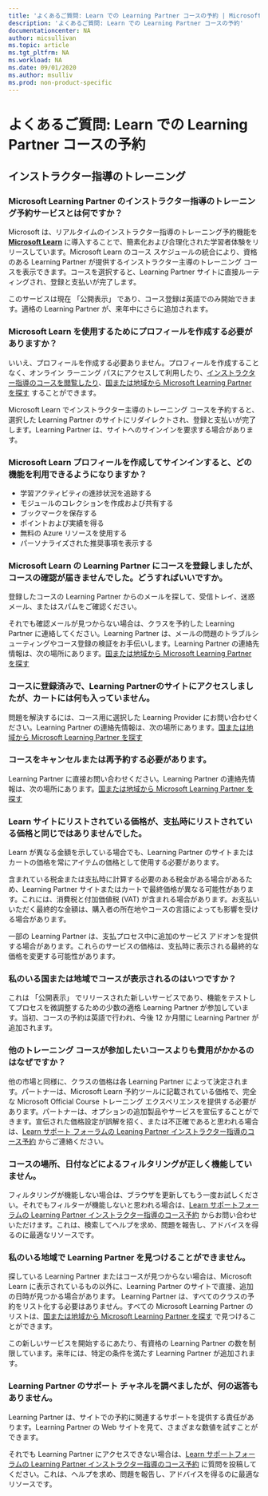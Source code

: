 ```yaml
---
title: 'よくあるご質問: Learn での Learning Partner コースの予約 | Microsoft Docs'
description: 'よくあるご質問: Learn での Learning Partner コースの予約'
documentationcenter: NA 
author: micsullivan
ms.topic: article
ms.tgt_pltfrm: NA
ms.workload: NA
ms.date: 09/01/2020
ms.author: msulliv
ms.prod: non-product-specific
---
```

# よくあるご質問: Learn での Learning Partner コースの予約

## インストラクター指導のトレーニング

### Microsoft Learning Partner のインストラクター指導のトレーニング予約サービスとは何ですか？

Microsoft は、リアルタイムのインストラクター指導のトレーニング予約機能を [**Microsoft Learn**](/learn) に導入することで、簡素化および合理化された学習者体験をリリースしています。Microsoft Learn のコース スケジュールの統合により、資格のある Learning Partner が提供するインストラクター主導のトレーニング コースを表示できます。コースを選択すると、Learning Partner サイトに直接ルーティングされ、登録と支払いが完了します。

このサービスは現在 「公開表示」 であり、コース登録は英語でのみ開始できます。適格の Learning Partner が、来年中にさらに追加されます。 

### Microsoft Learn を使用するためにプロフィールを作成する必要がありますか？

いいえ、プロフィールを作成する必要ありません。プロフィールを作成することなく、オンライン ラーニング パスにアクセスして利用したり、[インストラクター指導のコースを閲覧したり](/learn/certifications/courses/browse/)、[国または地域から Microsoft Learning Partner を探す](/learn/certifications/partners#find-a-microsoft-learning-partner-by-country) することができます。

Microsoft Learn でインストラクター主導のトレーニング コースを予約すると、選択した Learning Partner のサイトにリダイレクトされ、登録と支払いが完了します。Learning Partner は、サイトへのサインインを要求する場合があります。 

### Microsoft Learn プロフィールを作成してサインインすると、どの機能を利用できるようになりますか？

- 学習アクティビティの進捗状況を追跡する 
- モジュールのコレクションを作成および共有する 
- ブックマークを保存する 
- ポイントおよび実績を得る 
- 無料の Azure リソースを使用する 
- パーソナライズされた推奨事項を表示する 

### Microsoft Learn の Learning Partner にコースを登録しましたが、コースの確認が届きませんでした。どうすればいいですか。 

登録したコースの Learning Partner からのメールを探して、受信トレイ、迷惑メール、またはスパムをご確認ください。  

それでも確認メールが見つからない場合は、クラスを予約した Learning Partner に連絡してください。Learning Partner は、メールの問題のトラブルシューティングやコース登録の検証をお手伝いします。Learning Partner の連絡先情報は、次の場所にあります。[国または地域から Microsoft Learning Partner を探す](/learn/certifications/partners#find-a-microsoft-learning-partner-by-country)

### コースに登録済みで、Learning Partnerのサイトにアクセスしましたが、カートには何も入っていません。   

問題を解決するには、コース用に選択した Learning Provider にお問い合わせください。Learning Partner の連絡先情報は、次の場所にあります。[国または地域から Microsoft Learning Partner を探す](/learn/certifications/partners#find-a-microsoft-learning-partner-by-country)

### コースをキャンセルまたは再予約する必要があります。   

Learning Partner に直接お問い合わせください。Learning Partner の連絡先情報は、次の場所にあります。[国または地域から Microsoft Learning Partner を探す](/learn/certifications/partners#find-a-microsoft-learning-partner-by-country)

### Learn サイトにリストされている価格が、支払時にリストされている価格と同じではありませんでした。 

Learn が異なる金額を示している場合でも、Learning Partner のサイトまたはカートの価格を常にアイテムの価格として使用する必要があります。  

含まれている税金または支払時に計算する必要のある税金がある場合があるため、Learning Partner サイトまたはカートで最終価格が異なる可能性があります。これには、消費税と付加価値税 (VAT) が含まれる場合があります。お支払いいただく最終的な金額は、購入者の所在地やコースの言語によっても影響を受ける場合があります。  

一部の Learning Partner は、支払プロセス中に追加のサービス アドオンを提供する場合があります。これらのサービスの価格は、支払時に表示される最終的な価格を変更する可能性があります。   

### 私のいる国または地域でコースが表示されるのはいつですか？  

これは 「公開表示」 でリリースされた新しいサービスであり、機能をテストしてプロセスを微調整するための少数の適格 Learning Partner が参加しています。当初、コースの予約は英語で行われ、今後 12 か月間に Learning Partner が追加されます。 

### 他のトレーニング コースが参加したいコースよりも費用がかかるのはなぜですか？ 

他の市場と同様に、クラスの価格は各 Learning Partner によって決定されます。パートナーは、Microsoft Learn 予約ツールに記載されている価格で、完全な Microsoft Official Course トレーニング エクスペリエンスを提供する必要があります。パートナーは、オプションの追加製品やサービスを宣伝することができます。宣伝された価格設定が誤解を招く、または不正確であると思われる場合は、[Learn サポート フォーラムの Leaning Partner インストラクター指導のコース予約](https://trainingsupport.microsoft.com/iltvilt/forum) からご連絡ください。 

### コースの場所、日付などによるフィルタリングが正しく機能していません。 

フィルタリングが機能しない場合は、ブラウザを更新してもう一度お試しください。それでもフィルターが機能しないと思われる場合は、[Learn サポートフォーラムの Learning Partner インストラクター指導のコース予約](https://trainingsupport.microsoft.com/iltvilt/forum) からお問い合わせいただけます。これは、検索してヘルプを求め、問題を報告し、アドバイスを得るのに最適なリソースです。    
 
### 私のいる地域で Learning Partner を見つけることができません。 

探している Learning Partner またはコースが見つからない場合は、Microsoft Learn に表示されているもの以外に、Learning Partner のサイトで直接、追加の日時が見つかる場合があります。  Learning Partner は、すべてのクラスの予約をリスト化する必要はありません。すべての Microsoft Learning Partner のリストは、[国または地域から Microsoft Learning Partner を探す](/learn/certifications/partners#find-a-microsoft-learning-partner-by-country) で見つけることができます。 

この新しいサービスを開始するにあたり、有資格の Learning Partner の数を制限しています。来年には、特定の条件を満たす Learning Partner が追加されます。   

### Learning Partner のサポート チャネルを調べましたが、何の返答もありません。  

Learning Partner は、サイトでの予約に関連するサポートを提供する責任があります。Learning Partner の Web サイトを見て、さまざまな数値を試すことができます。   

それでも Learning Partner にアクセスできない場合は、[Learn サポートフォーラムの Learning Partner インストラクター指導のコース予約](https://trainingsupport.microsoft.com/iltvilt/forum) に質問を投稿してください。これは、ヘルプを求め、問題を報告し、アドバイスを得るのに最適なリソースです。 


